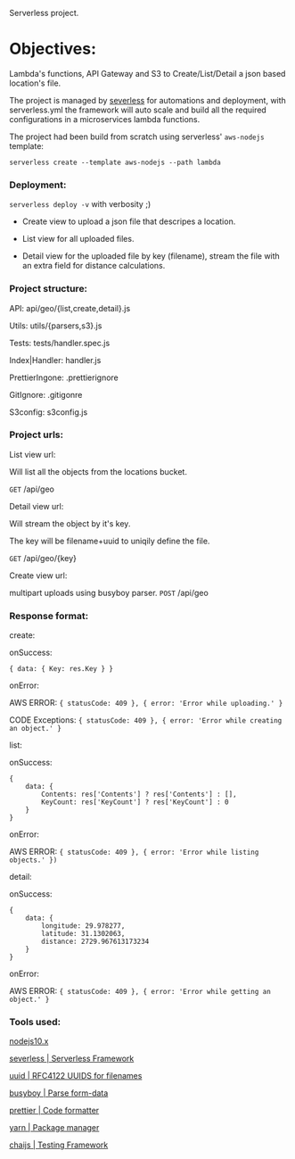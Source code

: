 Serverless project.

# Objectives:

Lambda's functions, API Gateway and S3 to Create/List/Detail a json based location's file.

The project is managed by [severless](https://github.com/serverless/serverless) for automations and
deployment, with serverless.yml the framework will auto scale and build all the required configurations in
a microservices lambda functions.

The project had been build from scratch using serverless' `aws-nodejs` template:

`serverless create --template aws-nodejs --path lambda`

### Deployment: 

`serverless deploy -v` with verbosity ;)

* Create view to upload a json file that descripes a location.

* List view for all uploaded files.

* Detail view for the uploaded file by key (filename), stream the file with an extra field for distance calculations.


### Project structure:

  API:  api/geo/{list,create,detail}.js

  Utils: utils/{parsers,s3}.js

  Tests: tests/handler.spec.js

  Index|Handler: handler.js

  PrettierIngone: .prettierignore

  GitIgnore: .gitigonre

  S3config: s3config.js
  
### Project urls:

List view url:

Will list all the objects from the locations bucket.

`GET` /api/geo

Detail view url:

Will stream the object by it's key.

The key will be filename+uuid to uniqily define the file.

`GET` /api/geo/{key}

Create view url:

multipart uploads using busyboy parser.
`POST` /api/geo

### Response format:

create:

onSuccess:

`{ data: { Key: res.Key } }`

onError:

AWS ERROR: `{ statusCode: 409 }, { error: 'Error while uploading.' }`

CODE Exceptions: `{ statusCode: 409 }, { error: 'Error while creating an object.' }`

list:

onSuccess:

```
{
    data: {
        Contents: res['Contents'] ? res['Contents'] : [],
        KeyCount: res['KeyCount'] ? res['KeyCount'] : 0
    }
}
```

onError:

AWS ERROR: `{ statusCode: 409 }, { error: 'Error while listing objects.' })`

detail:

onSuccess:

```
{
    data: {
        longitude: 29.978277,
        latitude: 31.1302063,
        distance: 2729.967613173234
    }
}
```

onError:

AWS ERROR: `{ statusCode: 409 }, { error: 'Error while getting an object.' }`


### Tools used: 

[nodejs10.x](https://nodejs.org/download/release/latest-v10.x/)

[severless | Serverless Framework](https://github.com/serverless/serverless)

[uuid | RFC4122 UUIDS for filenames](https://www.npmjs.com/package/uuid)

[busyboy | Parse form-data](https://github.com/mscdex/busboy)

[prettier | Code formatter](https://github.com/prettier/prettier)

[yarn | Package manager](https://github.com/yarnpkg/yarn)

[chaijs | Testing Framework](https://github.com/chaijs/chai)